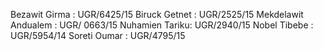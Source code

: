 
Bezawit Girma : UGR/6425/15
Biruck Getnet : UGR/2525/15
Mekdelawit Andualem : UGR/ 0663/15
Nuhamien Tariku: UGR/2940/15
Nobel Tibebe : UGR/5954/14
Soreti Oumar : UGR/4795/15

